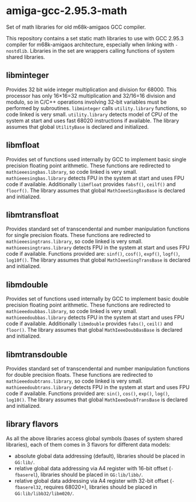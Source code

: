 # amiga-gcc-2.95.3-math
Set of math libraries for old m68k-amigaos GCC compiler.

This repository contains a set static math libraries to use with GCC 2.95.3 compiler for m68k-amigaos architecture, especially when linking with `-nostdlib`. Libraries in the set are wrappers calling functions of system shared libraries.

## libminteger

Provides 32 bit wide integer multiplication and division for 68000. This processor has only 16×16=32 multiplication and 32/16=16 division and modulo, so in C/C++ operations involving 32-bit variables must be performed by subroutines. `libminteger` calls `utility.library` functions, so code linked is very small. `utility.library` detects model of CPU of the system at start and uses fast 68020 instructions if available. The library assumes that global `UtilityBase` is declared and initialized.

## libmfloat

Provides set of functions used internally by GCC to implement basic single precision floating point arithmetic. These functions are redirected to `mathieeesingbas.library`, so code linked is very small. `mathieeesingbas.library` detects FPU in the system at start and uses FPU code if available. Additionally `libmfloat` provides `fabsf()`, `ceilf()` and `floorf()`. The library assumes that global `MathIeeeSingBasBase` is declared and initialized.

## libmtransfloat

Provides standard set of transcendental and number manipulation functions for single precision floats. These functions are redirected to `mathieeesingtrans.library`, so code linked is very small. `mathieeesingtrans.library` detects FPU in the system at start and uses FPU code if available. Functions provided are: `sinf()`, `cosf()`, `expf()`, `logf()`, `log10f()`. The library assumes that global `MathIeeeSingTransBase` is declared and initialized.

## libmdouble

Provides set of functions used internally by GCC to implement basic double precision floating point arithmetic. These functions are redirected to `mathieeedoubbas.library`, so code linked is very small. `mathieeedoubbas.library` detects FPU in the system at start and uses FPU code if available. Additionally `libmdouble` provides `fabs()`, `ceil()` and `floor()`. The library assumes that global `MathIeeeDoubBasBase` is declared and initialized.

## libmtransdouble

Provides standard set of transcendental and number manipulation functions for double precision floats. These functions are redirected to `mathieeedoubtrans.library`, so code linked is very small. `mathieeedoubtrans.library` detects FPU in the system at start and uses FPU code if available. Functions provided are: `sin()`, `cos()`, `exp()`, `log()`, `log10()`. The library assumes that global `MathIeeeDoubTransBase` is declared and initialized.

## library flavors

As all the above libraries access global symbols (bases of system shared libraries), each of them comes in 3 flavors for different data models:
* absolute global data addressing (default), libraries should be placed in `GG:lib/`.
* relative global data addressing via A4 register with 16-bit offset (`-fbaserel`), libraries should be placed in `GG:lib/libb/`.
* relative global data addressing via A4 register with 32-bit offset (`-fbaserel32`, requires 68020+), libraries should be placed in  `GG:lib/libb32/libm020/`.

